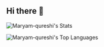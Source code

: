 ## Hi there 👋

![Maryam-qureshi's Stats](https://github-readme-stats.vercel.app/api?username=Maryam-qureshi&theme=vue-dark&show_icons=true&hide_border=true&count_private=true)

![Maryam-qureshi's Top Languages](https://github-readme-stats.vercel.app/api/top-langs/?username=Maryam-qureshi&theme=vue-dark&show_icons=true&hide_border=true&layout=compact)



<!--
**Maryam-qureshi/Maryam-qureshi** is a ✨ _special_ ✨ repository because its `README.md` (this file) appears on your GitHub profile.

Here are some ideas to get you started:

- 🔭 I’m currently working on ...
- 🌱 I’m currently learning ...
- 👯 I’m looking to collaborate on ...
- 🤔 I’m looking for help with ...
- 💬 Ask me about ...
- 📫 How to reach me: ...
- 😄 Pronouns: ...
- ⚡ Fun fact: ...
-->
